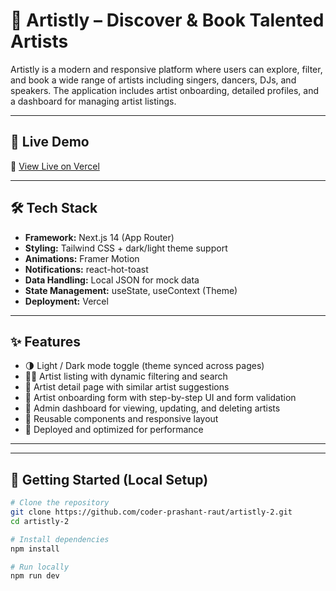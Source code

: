 # 🎤 Artistly – Discover & Book Talented Artists

Artistly is a modern and responsive platform where users can explore, filter, and book a wide range of artists including singers, dancers, DJs, and speakers. The application includes artist onboarding, detailed profiles, and a dashboard for managing artist listings.

---

## 📸 Live Demo

🔗 [View Live on Vercel](https://artistly-2.vercel.app)

---

## 🛠 Tech Stack

- **Framework:** Next.js 14 (App Router)
- **Styling:** Tailwind CSS + dark/light theme support
- **Animations:** Framer Motion
- **Notifications:** react-hot-toast
- **Data Handling:** Local JSON for mock data
- **State Management:** useState, useContext (Theme)
- **Deployment:** Vercel

---

## ✨ Features

- 🌗 Light / Dark mode toggle (theme synced across pages)
- 🧑‍🎤 Artist listing with dynamic filtering and search
- 📄 Artist detail page with similar artist suggestions
- 📝 Artist onboarding form with step-by-step UI and form validation
- 🧾 Admin dashboard for viewing, updating, and deleting artists
- 🔁 Reusable components and responsive layout
- 🚀 Deployed and optimized for performance

---




---

## 🔧 Getting Started (Local Setup)

```bash
# Clone the repository
git clone https://github.com/coder-prashant-raut/artistly-2.git
cd artistly-2

# Install dependencies
npm install

# Run locally
npm run dev





